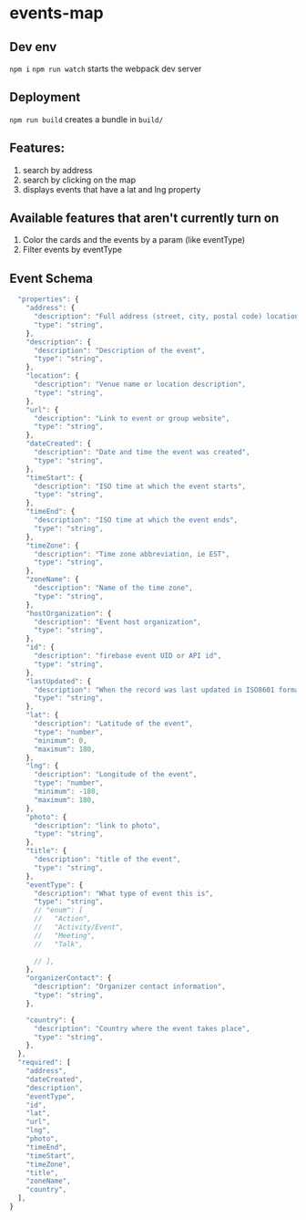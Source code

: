 # events-map

## Dev env
`npm i`
`npm run watch` starts the webpack dev server

## Deployment
`npm run build` creates a bundle in `build/` 

## Features:
1. search by address
2. search by clicking on the map
3. displays events that have a lat and lng property

## Available features that aren't currently turn on
1. Color the cards and the events by a param (like eventType)
2. Filter events by eventType

## Event Schema
```JavaScript
  "properties": {
    "address": {
      "description": "Full address (street, city, postal code) location of the event",
      "type": "string",
    },
    "description": {
      "description": "Description of the event",
      "type": "string",
    },
    "location": {
      "description": "Venue name or location description",
      "type": "string",
    },
    "url": {
      "description": "Link to event or group website",
      "type": "string",
    },
    "dateCreated": {
      "description": "Date and time the event was created",
      "type": "string",
    },
    "timeStart": {
      "description": "ISO time at which the event starts",
      "type": "string",
    },
    "timeEnd": {
      "description": "ISO time at which the event ends",
      "type": "string",
    },
    "timeZone": {
      "description": "Time zone abbreviation, ie EST",
      "type": "string",
    },
    "zoneName": {
      "description": "Name of the time zone",
      "type": "string",
    },
    "hostOrganization": {
      "description": "Event host organization",
      "type": "string",
    },
    "id": {
      "description": "firebase event UID or API id",
      "type": "string",
    },
    "lastUpdated": {
      "description": "When the record was last updated in ISO8601 format",
      "type": "string",
    },
    "lat": {
      "description": "Latitude of the event",
      "type": "number",
      "minimum": 0,
      "maximum": 180,
    },
    "lng": {
      "description": "Longitude of the event",
      "type": "number",
      "minimum": -180,
      "maximum": 180,
    },
    "photo": {
      "description": "link to photo",
      "type": "string",
    },
    "title": {
      "description": "title of the event",
      "type": "string",
    },
    "eventType": {
      "description": "What type of event this is",
      "type": "string",
      // "enum": [
      //   "Action",
      //   "Activity/Event",
      //   "Meeting",
      //   "Talk",
        
      // ],
    },
    "organizerContact": {
      "description": "Organizer contact information",
      "type": "string",
    },

    "country": {
      "description": "Country where the event takes place",
      "type": "string",
    },
  },
  "required": [
    "address",
    "dateCreated",
    "description",
    "eventType",
    "id",
    "lat",
    "url",
    "lng",
    "photo",
    "timeEnd",
    "timeStart",
    "timeZone",
    "title",
    "zoneName",
    "country",
  ],
}
```